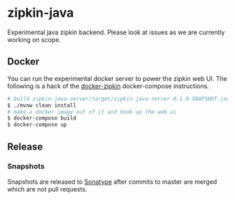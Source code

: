 # zipkin-java
Experimental java zipkin backend. Please look at issues as we are currently working on scope.


## Docker
You can run the experimental docker server to power the zipkin web UI. The following is a hack of the [docker-zipkin](https://github.com/openzipkin/docker-zipkin) docker-compose instructions.

```bash
# build zipkin-java-server/target/zipkin-java-server-0.1.0-SNAPSHOT.jar
$ ./mvnw clean install
# make a docker image out of it and hook up the web ui
$ docker-compose build
$ docker-compose up
```

## Release
### Snapshots
Snapshots are released to [Sonatype](https://oss.sonatype.org/#nexus-search;quick~zipkin-java) after commits to master are merged which are not pull requests.
